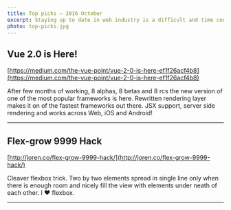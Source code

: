 ```yaml
---
title: Top picks — 2016 October
excerpt: Staying up to date in web industry is a difficult and time consuming task. I would like to share with you my top finds from the past month.
photo: top-picks.jpg
---
```


## Vue 2.0 is Here!

[https://medium.com/the-vue-point/vue-2-0-is-here-ef1f26acf4b8](https://medium.com/the-vue-point/vue-2-0-is-here-ef1f26acf4b8)

After few months of working, 8 alphas, 8 betas and 8 rcs the new version of one of the most popular frameworks is here. Rewritten rendering layer makes it on of the fastest frameworks out there. JSX support, server side rendering and works across Web, iOS and Android!

- - -

## Flex-grow 9999 Hack

[http://joren.co/flex-grow-9999-hack/](http://joren.co/flex-grow-9999-hack/)

Cleaver flexbox trick. Two by two elements spread in single line only when there is enough room and nicely fill the view with elements under neath of each other. I ❤︎ flexbox.

- - -

##
